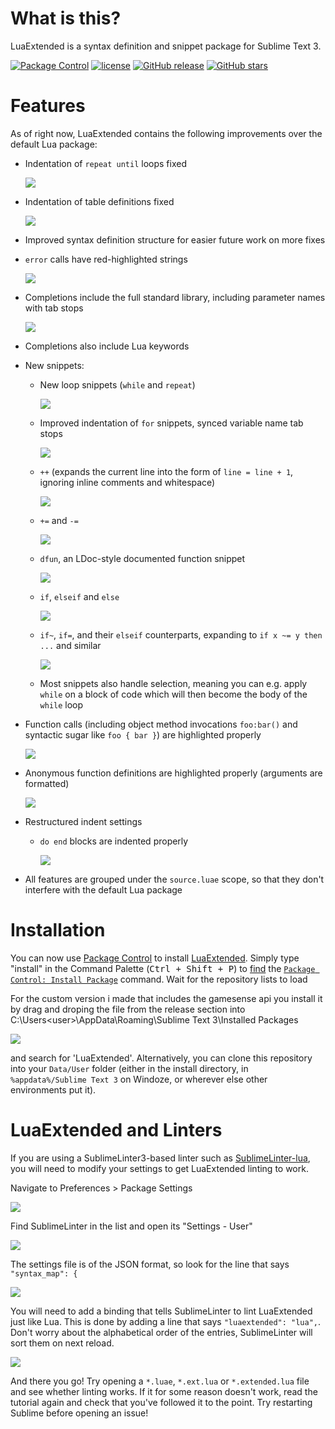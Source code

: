 # What is this?
LuaExtended is a syntax definition and snippet package for Sublime Text 3.

[![Package Control](https://img.shields.io/packagecontrol/dt/LuaExtended.svg?maxAge=2592000)](https://packagecontrol.io/packages/LuaExtended)
[![license](https://img.shields.io/github/license/viluon/LuaExtended.svg?maxAge=2592000)](https://github.com/viluon/LuaExtended/blob/master/LICENSE.md)
[![GitHub release](https://img.shields.io/github/release/viluon/LuaExtended.svg?maxAge=2592000)](https://github.com/viluon/LuaExtended/releases)
[![GitHub stars](https://img.shields.io/github/stars/viluon/LuaExtended.svg?style=social&label=Star&maxAge=2592000)](https://github.com/viluon/LuaExtended/stargazers)

# Features
As of right now, LuaExtended contains the following improvements over the default Lua package:

* Indentation of `repeat until` loops fixed

	![](https://i.imgur.com/mhi7Ok2.gif)
* Indentation of table definitions fixed

	![](https://i.imgur.com/4H0GnEA.gif)
* Improved syntax definition structure for easier future work on more fixes
* `error` calls have red-highlighted strings

	![](https://i.imgur.com/irGZUPb.png)
* Completions include the full standard library, including parameter names with tab stops

	![](https://i.imgur.com/QnIQyNG.gif)
* Completions also include Lua keywords 
* New snippets:
	* New loop snippets (`while` and `repeat`)

		![](https://i.imgur.com/ThhEdZX.gif)
	* Improved indentation of `for` snippets, synced variable name tab stops

		![](https://i.imgur.com/cKSW2ny.gif)
	* `++` (expands the current line into the form of `line = line + 1`, ignoring inline comments and whitespace)

		![](https://i.imgur.com/gbJ3969.gif)
	* `+=` and `-=`

		![](https://i.imgur.com/7gATWIz.gif)
	* `dfun`, an LDoc-style documented function snippet

		![](https://i.imgur.com/FVXVTb6.gif)
	* `if`, `elseif` and `else`

		![](https://i.imgur.com/xVoBQIQ.gif)
	* `if~`, `if=`, and their `elseif` counterparts, expanding to `if x ~= y then ...` and similar

		![](https://i.imgur.com/Yac7RFk.gif)
	* Most snippets also handle selection, meaning you can e.g. apply `while` on a block of code which will then become the body of the `while` loop
* Function calls (including object method invocations `foo:bar()` and syntactic sugar like `foo { bar }`) are highlighted properly

	![](https://i.imgur.com/kCJvy4j.png)
* Anonymous function definitions are highlighted properly (arguments are formatted)

	![](https://i.imgur.com/aOQZYE2.png)
* Restructured indent settings
	* `do end` blocks are indented properly

		![](https://i.imgur.com/0DG2QRe.gif)
* All features are grouped under the `source.luae` scope, so that they don't interfere with the default Lua package

# Installation
You can now use [Package Control](https://packagecontrol.io/) to install [LuaExtended](https://packagecontrol.io/packages/LuaExtended). Simply type "install" in the Command Palette (<kbd>Ctrl + Shift + P</kbd>) to [find](https://i.imgur.com/XnYlj0y.gif) the [`Package Control: Install Package`](https://packagecontrol.io/docs/usage) command. Wait for the repository lists to load

For the custom version i made that includes the gamesense api you install it by drag and droping the file from the release section into C:\Users\<user>\AppData\Roaming\Sublime Text 3\Installed Packages

![](https://i.imgur.com/tyDRMgP.png)

and search for 'LuaExtended'. Alternatively, you can clone this repository into your `Data/User` folder (either in the install directory, in `%appdata%/Sublime Text 3` on Windoze, or wherever else other environments put it).

# LuaExtended and Linters
If you are using a SublimeLinter3-based linter such as [SublimeLinter-lua](https://github.com/SublimeLinter/SublimeLinter-lua), you will need to modify your settings to get LuaExtended linting to work.

Navigate to Preferences > Package Settings

![](https://i.imgur.com/CIiMwB6.png)

Find SublimeLinter in the list and open its "Settings - User"

![](https://i.imgur.com/8oWbfOI.png)

The settings file is of the JSON format, so look for the line that says `"syntax_map": {`

![](https://i.imgur.com/BYM6QYB.png)

You will need to add a binding that tells SublimeLinter to lint LuaExtended just like Lua. This is done by adding a line that says `"luaextended": "lua",`. Don't worry about the alphabetical order of the entries, SublimeLinter will sort them on next reload.

![](https://i.imgur.com/7LOKYXF.png)

And there you go! Try opening a `*.luae`, `*.ext.lua` or `*.extended.lua` file and see whether linting works. If it for some reason doesn't work, read the tutorial again and check that you've followed it to the point. Try restarting Sublime before opening an issue!
